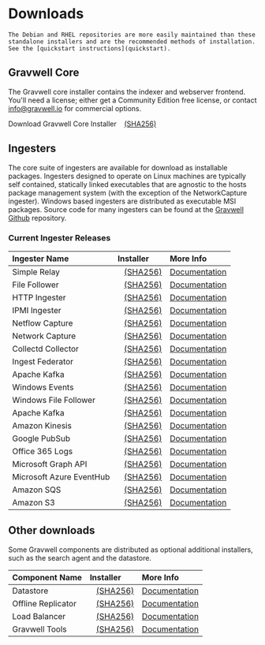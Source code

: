 # Downloads

```{attention}
The Debian and RHEL repositories are more easily maintained than these standalone installers and are the recommended methods of installation. See the [quickstart instructions](quickstart).
```

## Gravwell Core

The Gravwell core installer contains the indexer and webserver frontend. You'll need a license; either get a Community Edition free license, or contact info@gravwell.io for commercial options.

Download Gravwell Core Installer <a data-custom-class="hash-popover" href="https://update.gravwell.io/archive/5.1.3/installers/gravwell_5.1.3.sh"><i class="fa-solid fa-download"></i></a>&nbsp;&nbsp;&nbsp;<a data-custom-class="hash-popover" href="javascript:void\(0\)" data-toggle="popover" data-placement="bottom" data-html="true" data-content='<code class="docutils literal notranslate"><span class="pre">a15be7fe76bb784a1868f73b8dd5299fde2a3429dcd3f56d5d799bf3ab704c1e</span></code>'>(SHA256)</a>

## Ingesters

The core suite of ingesters are available for download as installable packages.  Ingesters designed to operate on Linux machines are typically self contained, statically linked executables that are agnostic to the hosts package management system (with the exception of the NetworkCapture ingester).  Windows based ingesters are distributed as executable MSI packages.  Source code for many ingesters can be found at the [Gravwell Github](https://github.com/gravwell/gravwell/tree/master/ingesters) repository.

### Current Ingester Releases
| Ingester Name | Installer    | More Info |
| :------------ | :----------- | :-------- |
| Simple Relay | <a data-custom-class="hash-popover" href="https://update.gravwell.io/archive/5.1.3/installers/gravwell_simple_relay_installer_5.1.3.sh"><i class="fa-solid fa-download"></i></a>&nbsp;&nbsp;&nbsp;<a data-custom-class="hash-popover" href="javascript:void\(0\)" data-toggle="popover" data-placement="bottom" data-html="true" data-content='<code class="docutils literal notranslate"><span class="pre">4da36015ad974147b1cc7e9b6e995cd1bd8894de625fa6131eac97797b2ce97d</span></code>'>(SHA256)</a> | [Documentation](/ingesters/simple_relay)|
| File Follower | <a data-custom-class="hash-popover" href="https://update.gravwell.io/archive/5.1.3/installers/gravwell_file_follow_installer_5.1.3.sh"><i class="fa-solid fa-download"></i></a>&nbsp;&nbsp;&nbsp;<a data-custom-class="hash-popover" href="javascript:void\(0\)" data-toggle="popover" data-placement="bottom" data-html="true" data-content='<code class="docutils literal notranslate"><span class="pre">af9e7196858d9a79c57fd108393923c6b09210c625e85e48f4c17893a638737d</span></code>'>(SHA256)</a> | [Documentation](/ingesters/file_follow) |
| HTTP Ingester | <a data-custom-class="hash-popover" href="https://update.gravwell.io/archive/5.1.3/installers/gravwell_http_ingester_installer_5.1.3.sh"><i class="fa-solid fa-download"></i></a>&nbsp;&nbsp;&nbsp;<a data-custom-class="hash-popover" href="javascript:void\(0\)" data-toggle="popover" data-placement="bottom" data-html="true" data-content='<code class="docutils literal notranslate"><span class="pre">de5a4d77a31a7df249016411b9f292b94e9aaa3d73a154d495d48385eafe42cc</span></code>'>(SHA256)</a> | [Documentation](/ingesters/http) |
| IPMI Ingester | <a data-custom-class="hash-popover" href="https://update.gravwell.io/archive/5.1.3/installers/gravwell_ipmi_installer_5.1.3.sh"><i class="fa-solid fa-download"></i></a>&nbsp;&nbsp;&nbsp;<a data-custom-class="hash-popover" href="javascript:void\(0\)" data-toggle="popover" data-placement="bottom" data-html="true" data-content='<code class="docutils literal notranslate"><span class="pre">f74284f893759f8532d719f6a61a52274dc677d65aa614f0dff8fbec20852c16</span></code>'>(SHA256)</a> | [Documentation](/ingesters/ipmi)|
| Netflow Capture | <a data-custom-class="hash-popover" href="http://update.gravwell.io/archive/5.1.3/installers/gravwell_netflow_capture_installer_5.1.3.sh"><i class="fa-solid fa-download"></i></a>&nbsp;&nbsp;&nbsp;<a data-custom-class="hash-popover" href="javascript:void\(0\)" data-toggle="popover" data-placement="bottom" data-html="true" data-content='<code class="docutils literal notranslate"><span class="pre">e33591dbcc34da457b31461efadce90358c0550570909cf7eaaad60bc24c2520</span></code>'>(SHA256)</a> | [Documentation](/ingesters/netflow) |
| Network Capture | <a data-custom-class="hash-popover" href="https://update.gravwell.io/archive/5.1.3/installers/gravwell_network_capture_installer_5.1.3.sh"><i class="fa-solid fa-download"></i></a>&nbsp;&nbsp;&nbsp;<a data-custom-class="hash-popover" href="javascript:void\(0\)" data-toggle="popover" data-placement="bottom" data-html="true" data-content='<code class="docutils literal notranslate"><span class="pre">f14ecf5fb4b6efeb0c6237c8dcb075885988a3bdae3af8c3c58f982ab7d3ad89</span></code>'>(SHA256)</a> | [Documentation](/ingesters/pcap) |
| Collectd Collector | <a data-custom-class="hash-popover" href="https://update.gravwell.io/archive/5.1.3/installers/gravwell_collectd_installer_5.1.3.sh"><i class="fa-solid fa-download"></i></a>&nbsp;&nbsp;&nbsp;<a data-custom-class="hash-popover" href="javascript:void\(0\)" data-toggle="popover" data-placement="bottom" data-html="true" data-content='<code class="docutils literal notranslate"><span class="pre">b2bdb6a696ddd8c0b7103743a9d3b70c07525f4e0ca732e35cf106a90fa1f0e8</span></code>'>(SHA256)</a> | [Documentation](/ingesters/collectd) |
| Ingest Federator | <a data-custom-class="hash-popover" href="https://update.gravwell.io/archive/5.1.3/installers/gravwell_federator_installer_5.1.3.sh"><i class="fa-solid fa-download"></i></a>&nbsp;&nbsp;&nbsp;<a data-custom-class="hash-popover" href="javascript:void\(0\)" data-toggle="popover" data-placement="bottom" data-html="true" data-content='<code class="docutils literal notranslate"><span class="pre">6602266a3890be1e14d263472a9ae9adf4c016f5b1fdba7ccbca566e4d5e2a7a</span></code>'>(SHA256)</a> | [Documentation](/ingesters/federators/federator) |
| Apache Kafka | <a data-custom-class="hash-popover" href="https://update.gravwell.io/archive/5.1.3/installers/gravwell_kafka_federator_installer_5.1.3.sh"><i class="fa-solid fa-download"></i></a>&nbsp;&nbsp;&nbsp;<a data-custom-class="hash-popover" href="javascript:void\(0\)" data-toggle="popover" data-placement="bottom" data-html="true" data-content='<code class="docutils literal notranslate"><span class="pre">3d2bfaae2a2afa0d67c9044d73fbcee70df0ce445be1e23dee2ab569af67624b</span></code>'>(SHA256)</a> | [Documentation](/ingesters/kafkafederator)|
| Windows Events | <a data-custom-class="hash-popover" href="https://update.gravwell.io/archive/5.1.3/installers/gravwell_win_events_5.1.3.msi"><i class="fa-solid fa-download"></i></a>&nbsp;&nbsp;&nbsp;<a data-custom-class="hash-popover" href="javascript:void\(0\)" data-toggle="popover" data-placement="bottom" data-html="true" data-content='<code class="docutils literal notranslate"><span class="pre">867b4c451b52c7eadd8957a5ec60a45e6b2d672f932832350eb8b3dec9bc7f72</span></code>'>(SHA256)</a> | [Documentation](/ingesters/winevent) |
| Windows File Follower | <a data-custom-class="hash-popover" href="https://update.gravwell.io/archive/5.1.3/installers/gravwell_file_follow_5.1.3.msi"><i class="fa-solid fa-download"></i></a>&nbsp;&nbsp;&nbsp;<a data-custom-class="hash-popover" href="javascript:void\(0\)" data-toggle="popover" data-placement="bottom" data-html="true" data-content='<code class="docutils literal notranslate"><span class="pre">c66946721d1ee3108fbb49c202865471886f02ed5be2b165bbadd9597b3e31fd</span></code>'>(SHA256)</a> | [Documentation](/ingesters/win_file_follow) |
| Apache Kafka | <a data-custom-class="hash-popover" href="https://update.gravwell.io/archive/5.1.3/installers/gravwell_kafka_installer_5.1.3.sh"><i class="fa-solid fa-download"></i></a>&nbsp;&nbsp;&nbsp;<a data-custom-class="hash-popover" href="javascript:void\(0\)" data-toggle="popover" data-placement="bottom" data-html="true" data-content='<code class="docutils literal notranslate"><span class="pre">3d2bfaae2a2afa0d67c9044d73fbcee70df0ce445be1e23dee2ab569af67624b</span></code>'>(SHA256)</a> | [Documentation](/ingesters/kafka)|
| Amazon Kinesis | <a data-custom-class="hash-popover" href="https://update.gravwell.io/archive/5.1.3/installers/gravwell_kinesis_ingest_installer_5.1.3.sh"><i class="fa-solid fa-download"></i></a>&nbsp;&nbsp;&nbsp;<a data-custom-class="hash-popover" href="javascript:void\(0\)" data-toggle="popover" data-placement="bottom" data-html="true" data-content='<code class="docutils literal notranslate"><span class="pre">1f8cc445b6faf5a9132738c94c49e0a81c3f81eaf132b3f2b3207b7df98ecd2f</span></code>'>(SHA256)</a> | [Documentation](/ingesters/kinesis)|
| Google PubSub | <a data-custom-class="hash-popover" href="https://update.gravwell.io/archive/5.1.3/installers/gravwell_pubsub_ingest_installer_5.1.3.sh"><i class="fa-solid fa-download"></i></a>&nbsp;&nbsp;&nbsp;<a data-custom-class="hash-popover" href="javascript:void\(0\)" data-toggle="popover" data-placement="bottom" data-html="true" data-content='<code class="docutils literal notranslate"><span class="pre">7e7d0499168bbdd43f27955e956b8f0ce2c401d41a70a852b498808d07571882</span></code>'>(SHA256)</a> | [Documentation](/ingesters/pubsub)|
| Office 365 Logs | <a data-custom-class="hash-popover" href="https://update.gravwell.io/archive/5.1.3/installers/gravwell_o365_installer_5.1.3.sh"><i class="fa-solid fa-download"></i></a>&nbsp;&nbsp;&nbsp;<a data-custom-class="hash-popover" href="javascript:void\(0\)" data-toggle="popover" data-placement="bottom" data-html="true" data-content='<code class="docutils literal notranslate"><span class="pre">fecabfed42599fc8a227a7113b7aab9440a303a271609e0b940dc9bc4293c7ad</span></code>'>(SHA256)</a> | [Documentation](/ingesters/o365)|
| Microsoft Graph API | <a data-custom-class="hash-popover" href="https://update.gravwell.io/archive/5.1.3/installers/gravwell_msgraph_installer_5.1.3.sh"><i class="fa-solid fa-download"></i></a>&nbsp;&nbsp;&nbsp;<a data-custom-class="hash-popover" href="javascript:void\(0\)" data-toggle="popover" data-placement="bottom" data-html="true" data-content='<code class="docutils literal notranslate"><span class="pre">f8970aedc4ad38d10e07a994d6491f7c04b56c2cc394e59ba2d57ef689dfe41e</span></code>'>(SHA256)</a> | [Documentation](/ingesters/msg)|
| Microsoft Azure EventHub | <a data-custom-class="hash-popover" href="https://update.gravwell.io/archive//installers/gravwell_azure_event_hubs_ingest_installer_5.1.3.sh"><i class="fa-solid fa-download"></i></a>&nbsp;&nbsp;&nbsp;<a data-custom-class="hash-popover" href="javascript:void\(0\)" data-toggle="popover" data-placement="bottom" data-html="true" data-content='<code class="docutils literal notranslate"><span class="pre"96141fd3e9d5b801c7bc6cda343e9ec318d3b9ae3b65854718be2312ea6fa4fe/span></code>'>(SHA256)</a> | [Documentation](/ingesters/eventhubs)|
| Amazon SQS | <a data-custom-class="hash-popover" href="https://update.gravwell.io/archive//installers/gravwell_sqs_ingest_installer_5.1.3.sh"><i class="fa-solid fa-download"></i></a>&nbsp;&nbsp;&nbsp;<a data-custom-class="hash-popover" href="javascript:void\(0\)" data-toggle="popover" data-placement="bottom" data-html="true" data-content='<code class="docutils literal notranslate"><span class="pre"96141fd3e9d5b801c7bc6cda343e9ec318d3b9ae3b65854718be2312ea6fa4fe/span></code>'>(SHA256)</a> | [Documentation](/ingesters/sqs)|
| Amazon S3 | <a data-custom-class="hash-popover" href="https://update.gravwell.io/archive//installers/gravwell_s3_ingest_installer_5.1.3.sh"><i class="fa-solid fa-download"></i></a>&nbsp;&nbsp;&nbsp;<a data-custom-class="hash-popover" href="javascript:void\(0\)" data-toggle="popover" data-placement="bottom" data-html="true" data-content='<code class="docutils literal notranslate"><span class="pre"96141fd3e9d5b801c7bc6cda343e9ec318d3b9ae3b65854718be2312ea6fa4fe/span></code>'>(SHA256)</a> | [Documentation](/ingesters/s3)|

## Other downloads

Some Gravwell components are distributed as optional additional installers, such as the search agent and the datastore.

| Component Name | Installer    | More Info |
| :------------- | :----------- | :-------- |
| Datastore | <a data-custom-class="hash-popover" href="https://update.gravwell.io/archive/5.1.3/installers/gravwell_datastore_installer_5.1.3.sh"><i class="fa-solid fa-download"></i></a>&nbsp;&nbsp;&nbsp;<a data-custom-class="hash-popover" href="javascript:void\(0\)" data-toggle="popover" data-placement="bottom" data-html="true" data-content='<code class="docutils literal notranslate"><span class="pre">b9997f8eb61447ce4df57816093cb2755ea99e4f79135245fffb8f065a1408c6</span></code>'>(SHA256)</a> | [Documentation](/distributed/frontend) |
| Offline Replicator | <a data-custom-class="hash-popover" href="https://update.gravwell.io/archive/5.1.3/installers/gravwell_offline_replication_installer_5.1.3.sh"><i class="fa-solid fa-download"></i></a>&nbsp;&nbsp;&nbsp;<a data-custom-class="hash-popover" href="javascript:void\(0\)" data-toggle="popover" data-placement="bottom" data-html="true" data-content='<code class="docutils literal notranslate"><span class="pre">dc6d72204cc4403555ec3766dffc0be51b80341a79bed043b45fbdb0ff68f90d</span></code>'>(SHA256)</a> | [Documentation](/configuration/replication) |
| Load Balancer | <a data-custom-class="hash-popover" href="https://update.gravwell.io/archive/5.1.3/installers/gravwell_loadbalancer_installer_5.1.3.sh"><i class="fa-solid fa-download"></i></a>&nbsp;&nbsp;&nbsp;<a data-custom-class="hash-popover" href="javascript:void\(0\)" data-toggle="popover" data-placement="bottom" data-html="true" data-content='<code class="docutils literal notranslate"><span class="pre">3703243ab796b361c87cfbdca08b42e464229ce438659ee05eef83febdd98941</span></code>'>(SHA256)</a> | [Documentation](/distributed/loadbalancer) |
| Gravwell Tools | <a data-custom-class="hash-popover" href="https://update.gravwell.io/archive/5.1.3/installers/gravwell_tools_5.1.3.sh"><i class="fa-solid fa-download"></i></a>&nbsp;&nbsp;&nbsp;<a data-custom-class="hash-popover" href="javascript:void\(0\)" data-toggle="popover" data-placement="bottom" data-html="true" data-content='<code class="docutils literal notranslate"><span class="pre">8b2c9e045a8dcadef22d067233f880ac4f0c7188c4b2ff2c20c880f15426a542</span></code>'>(SHA256)</a> | [Documentation](/tools/tools)|
